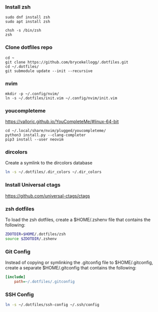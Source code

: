 ### Install zsh ###
```
sudo dnf install zsh
sudo apt install zsh

chsh -s /bin/zsh
zsh
```

### Clone dotfiles repo ###

```
cd ~
git clone https://github.com/brycekellogg/.dotfiles.git
cd ~/.dotfiles/
git submodule update --init --recursive
```

### nvim ###
```
mkdir -p ~/.config/nvim/
ln -s ~/.dotfiles/init.vim ~/.config/nvim/init.vim
```

### youcompleteme ###
https://valloric.github.io/YouCompleteMe/#linux-64-bit

```
cd ~/.local/share/nvim/plugged/youcompleteme/
python3 install.py --clang-completer
pip3 install --user neovim
```

### dircolors ###
Create a symlink to the dircolors database
```zsh
ln -s ~/.dotfiles/.dir_colors ~/.dir_colors
```

### Install Universal ctags ###
https://github.com/universal-ctags/ctags


### zsh dotfiles ###
To load the zsh dotfiles, create a $HOME/.zshenv file that
contains the following:

```zsh
ZDOTDIR=$HOME/.dotfiles/zsh
source $ZDOTDIR/.zshenv
```

### Git Config ###
Instead of copying or symlinking the .gitconfig file to $HOME/.gitconfig,
create a separate $HOME/.gitconfig that contains the following:

```INI
[include]
    path=~/.dotfiles/.gitconfig
```

### SSH Config ###
```zsh
ln -s ~/.dotfiles/ssh-config ~/.ssh/config
```
